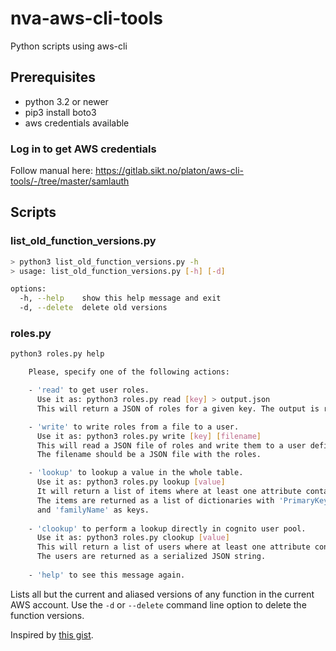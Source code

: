 # nva-aws-cli-tools

Python scripts using aws-cli

## Prerequisites

* python 3.2 or newer
* pip3 install boto3
* aws credentials available

### Log in to get AWS credentials

Follow manual here:
<https://gitlab.sikt.no/platon/aws-cli-tools/-/tree/master/samlauth>

## Scripts

### list_old_function_versions.py

```bash
> python3 list_old_function_versions.py -h
> usage: list_old_function_versions.py [-h] [-d]

options:
  -h, --help    show this help message and exit
  -d, --delete  delete old versions
```

### roles.py

```bash
python3 roles.py help           

    Please, specify one of the following actions:

    - 'read' to get user roles. 
      Use it as: python3 roles.py read [key] > output.json
      This will return a JSON of roles for a given key. The output is redirected to output.json file.

    - 'write' to write roles from a file to a user. 
      Use it as: python3 roles.py write [key] [filename]
      This will read a JSON file of roles and write them to a user defined by the key. 
      The filename should be a JSON file with the roles.

    - 'lookup' to lookup a value in the whole table. 
      Use it as: python3 roles.py lookup [value]
      It will return a list of items where at least one attribute contains the given value. 
      The items are returned as a list of dictionaries with 'PrimaryKeyHashKey', 'givenName', 
      and 'familyName' as keys.
      
    - 'clookup' to perform a lookup directly in cognito user pool. 
      Use it as: python3 roles.py clookup [value]
      This will return a list of users where at least one attribute contains the given value. 
      The users are returned as a serialized JSON string.
      
    - 'help' to see this message again.
```

Lists all but the current and aliased versions of any function in the current AWS account.
Use the `-d` or `--delete` command line option to delete the function versions.

Inspired by [this gist](https://gist.github.com/tobywf/6eb494f4b46cef367540074512161334).
